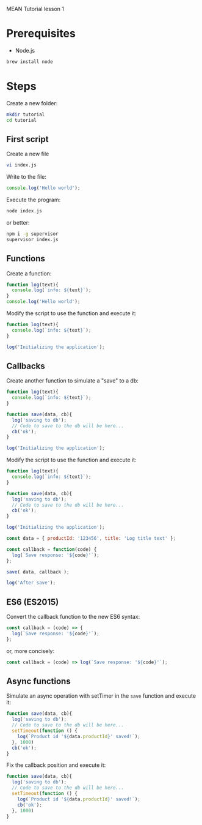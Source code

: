 MEAN Tutorial lesson 1

# Prerequisites

* Node.js

```bash
brew install node
```

# Steps

Create a new folder:

```bash
mkdir tutorial
cd tutorial
```

## First script

Create a new file

```bash
vi index.js
```

Write to the file:

```javascript
console.log('Hello world');
```

Execute the program:

```bash
node index.js
```

or better:
```bash
npm i -g supervisor
supervisor index.js
```

## Functions

Create a function:

```javascript
function log(text){
  console.log(`info: ${text}`);
}
console.log('Hello world');
```

Modify the script to use the function and execute it:

```javascript
function log(text){
  console.log(`info: ${text}`);
}

log('Initializing the application');
```

## Callbacks

Create another function to simulate a "save" to a db:

```javascript
function log(text){
  console.log(`info: ${text}`);
}

function save(data, cb){
  log('saving to db');
  // Code to save to the db will be here...
  cb('ok');
}

log('Initializing the application');
```

Modify the script to use the function and execute it:

```javascript
function log(text){
  console.log(`info: ${text}`);
}

function save(data, cb){
  log('saving to db');
  // Code to save to the db will be here...
  cb('ok');
}

log('Initializing the application');

const data = { productId: '123456', title: 'Log title text' };

const callback = function(code) {
  log(`Save response: '${code}'`);
};

save( data, callback );

log('After save');
```

## ES6 (ES2015)

Convert the callback function to the new ES6 syntax:

```javascript
const callback = (code) => {
  log(`Save response: '${code}'`);
};
```

or, more concisely:

```javascript
const callback = (code) => log(`Save response: '${code}'`);

```

## Async functions

Simulate an async operation with setTimer in the `save` function and execute it:

```javascript
function save(data, cb){
  log('saving to db');
  // Code to save to the db will be here...
  setTimeout(function () {
    log(`Product id '${data.productId}' saved!`);
  }, 1000)
  cb('ok');
}
```

Fix the callback position and execute it:

```javascript
function save(data, cb){
  log('saving to db');
  // Code to save to the db will be here...
  setTimeout(function () {
    log(`Product id '${data.productId}' saved!`);
    cb('ok');
  }, 1000)
}
```
